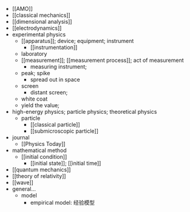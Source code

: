 - [[AMO]]
- [[classical mechanics]]
- [[dimensional analysis]]
- [[electrodynamics]]
- experimental physics
    - [[apparatus]]; device; equipment; instrument
        - [[instrumentation]]
    - laboratory
    - [[measurement]]; [[measurement process]]; act of measurement
        - measuring instrument;
    - peak; spike
        - spread out in space
    - screen
        - distant screen;
    - white coat
    - yield the value;
- high-energy physics; particle physics; theoretical physics
    - particle
        - [[classical particle]]
        - [[submicroscopic particle]]
- journal
    - [[Physics Today]]
- mathematical method
    - [[initial condition]]
        - [[initial state]]; [[initial time]]
- [[quantum mechanics]]
- [[theory of relativity]]
- [[wave]]
- general...
    - model
        - empirical model: 经验模型
